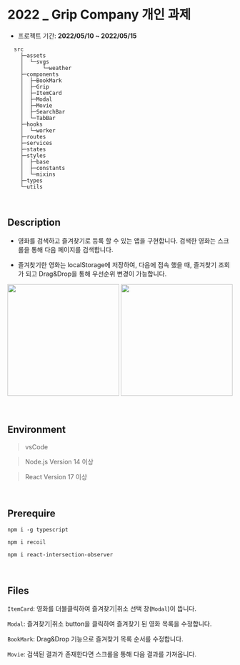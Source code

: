 # 2022 _ Grip Company 개인 과제

+ 프로젝트 기간: **2022/05/10 ~ 2022/05/15**

```
  src
    ├─assets
    │  └─svgs
    │      └─weather
    ├─components
    │  ├─BookMark
    │  ├─Grip
    │  ├─ItemCard
    │  ├─Modal
    │  ├─Movie
    │  ├─SearchBar
    │  └─TabBar
    ├─hooks
    │  └─worker
    ├─routes
    ├─services
    ├─states
    ├─styles
    │  ├─base
    │  ├─constants
    │  └─mixins
    ├─types
    └─utils
```

<br/>

## Description

+ 영화를 검색하고 즐겨찾기로 등록 할 수 있는 앱을 구현합니다.
검색한 영화는 스크롤을 통해 다음 페이지를 검색합니다.

+ 즐겨찾기한 영화는 localStorage에 저장하여, 다음에 접속 했을 때, 즐겨찾기 조회가 되고 Drag&Drop을 통해 우선순위 변경이 가능합니다.

<img width="250" src="https://user-images.githubusercontent.com/57490711/168457492-eafe7cc1-ec4e-4be2-8b13-ed19c8695c54.PNG"> <img width="250" src="https://user-images.githubusercontent.com/57490711/168457496-d09d0725-fb71-4c9c-b3dd-81a72344c48a.PNG">

<br/>

## Environment

> vsCode

> Node.js Version 14 이상

> React Version 17 이상

<br/>

## Prerequire

`npm i -g typescript `

`npm i recoil`

`npm i react-intersection-observer`

<br/>

## Files

`ItemCard`: 영화를 더블클릭하여 즐겨찾기|취소 선택 창(`Modal`)이 뜹니다.

`Modal`: 즐겨찾기|취소 button을 클릭하여 즐겨찾기 된 영화 목록을 수정합니다.

`BookMark`: Drag&Drop 기능으로 즐겨찾기 목록 순서를 수정합니다.

`Movie`: 검색된 결과가 존재한다면 스크롤을 통해 다음 결과를 가져옵니다.

